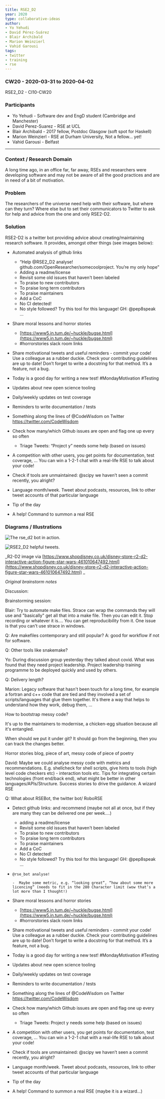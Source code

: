 ```yaml
---
title: RSE2_D2
year: 2020
type: collaborative-ideas
author:
- Yo Yehudi
- David Pérez-Suárez
- Blair Archibald
- Marion Weinzierl
- Vahid Garousi
tags:
- twitter
- training
- rse
---
```


### CW20 - 2020-03-31 to 2020-04-02

RSE2_D2 - CI10-CW20


### **Participants**

* Yo Yehudi - Software dev and EngD student (Cambridge and Manchester) 
* David Perez-Suarez - RSE at UCL
* Blair Archibald - 2017 fellow, Postdoc Glasgow (soft spot for Haskell) 
* Marion Weinzierl - RSE at Durham University, Not a fellow... yet!
* Vahid Garousi - Belfast 

---

### **Context / Research Domain**

A long time ago, in an office far, far away, RSEs and researchers were developing software and may not be aware of all the good practices and are in need of a bit of motivation.

### **Problem**

The researchers of the universe need help with their software, but where can they turn? Where else but to set their communicators to Twitter to ask for help and advice from the one and only RSE2-D2.

### **Solution**

RSE2-D2 is a twitter bot providing advice about creating/maintaining research software. It provides, amongst other things (see images below):

*   Automated analysis of github links
    *   “Help @RSE2_D2 analyse! github.com/OpenResearcher/somecoolproject. You’re my only hope”
    *   Adding a readme/license
    *   Revisit some old issues that haven't been labeled
    *   To praise to new contributors
    *   To praise long term contributors
    *   To praise maintainers
    *   Add a CoC
    *   No CI detected!
    *   No style followed? Try this tool for this language! GH: @pep8speak ...
*   Share moral lessons and horror stories
    *   [https://www5.in.tum.de/~huckle/bugse.html](https://www5.in.tum.de/~huckle/bugse.html) 
    *   #horrorstories slack room links
*   Share motivational tweets and useful reminders - commit your code! Use a colleague as a rubber duckie. Check your contributing guidelines are up to date! Don’t forget to write a docstring for that method. It’s a feature, not a bug.
*   Today is a good day for writing a new test! #MondayMotivation #Testing
*   Updates about new open science tooling
*   Daily/weekly updates on test coverage
*   Reminders to write documentation / tests
*   Something along the lines of @CodeWisdom on Twitter https://twitter.com/CodeWisdom
*   Check how many/which Github issues are open and flag one up every so often
    
    *   Triage Tweets: “Project y” needs some help (based on issues)
*   A competition with other users, you get points for documentation, test coverage, … You can win a 1-2-1 chat with a real-life RSE to talk about your code!
*   Check if tools are unmaintained: @scipy we haven’t seen a commit recently, you alright?
*   Language month/week. Tweet about podcasts, resources, link to other tweet accounts of that particular language
*   Tip of the day
*   A help! Command to summon a real RSE


### **Diagrams / Illustrations**

![The rse_d2 bot in action.](../images/cw20-rse_d2.jpg)


![RSE2_D2 helpful tweets.](../images/cw20-rse2_d22.jpg)


_R2-D2 image via [https://www.shopdisney.co.uk/disney-store-r2-d2-interactive-action-figure-star-wars-461010647492.html](https://www.shopdisney.co.uk/disney-store-r2-d2-interactive-action-figure-star-wars-461010647492.html) _


_Original brainstorm notes_

Discussion:

Brainstorming session: 

Blair: Try to automate make files. Strace can wrap the commands they will use and "basically" get all that into a make file. Then you can edit it. Stop recording or whatever it is.... You can get reproducibility from it. One issue is that you can't use strace in windows.

Q: Are makefiles contemporary and still popular? A: good for workflow if not for software. 

Q: Other tools like snakemake?

Yo: During discussion group yesterday they talked about covid. What was found that they need project leadership. Project leadership training programme to be deployed quickly and used by others.

Q: Delivery length?

Marion: Legacy software that hasn't been touch for a long time, for example a fortran and c++ code that are tied and they involved a set of scripts/languages that glue them together. It's there a way that helps to understand how they work, debug them, ...

How to bootstrap messy code? 

It's up to the maintainers to modernise, a chicken-egg situation because all it's entangled.

When should we put it under git? It should go from the beginning, then you can track the changes better.

Horror stories blog, piece of art, messy code of piece of poetry

David: Maybe we could analyse messy code with metrics and recommendations. E.g. shellcheck for shell scripts, give hints to tools (high level code checkers etc) - interaction tools etc. Tips for integrating certain technologies (front end/back end), what might be better in other languages/APIs/Structure. Success stories to drive the guidance. A wizard RSE

Q: What about RSEBot, the twitter bot/ RoboRSE

*   Detect github links: and recommend  (maybe not all at once, but if they are many they can be delivered one per week....)
    *   adding a readme/license
    *   Revisit some old issues that haven't been labeled
    *   To praise to new contributors
    *   To praise long term contributors
    *   To praise maintainers
    *   Add a CoC
    *   No CI detected!
    *   No style followed? Try this tool for this language! GH: @pep8speak ...
*   `@rse_bot analyse!` 

        -  Maybe some metric, e.g. “looking great”, “how about some more licencing” (needs to fit in the 280 Character limit (wow that’s a lot more than I thought!)

*   Share moral lessons and horror stories
    *   [https://www5.in.tum.de/~huckle/bugse.html](https://www5.in.tum.de/~huckle/bugse.html) 
    *   #horrorstories slack room links
*   Share motivational tweets and useful reminders - commit your code! Use a colleague as a rubber duckie. Check your contributing guidelines are up to date! Don’t forget to write a docstring for that method. It’s a feature, not a bug.
*   Today is a good day for writing a new test! #MondayMotivation #Testing
*    Updates about new open science tooling
*    Daily/weekly updates on test coverage
*    Reminders to write documentation / tests
*    Something along the lines of @CodeWisdom on Twitter https://twitter.com/CodeWisdom
*   Check how many/which Github issues are open and flag one up every so often
    
    *   Triage Tweets: Project y needs some help (based on issues)
*   A competition with other users, you get points for documentation, test coverage, … You can win a 1-2-1 chat with a real-life RSE to talk about your code!
*   Check if tools are unmaintained: @scipy we haven’t seen a commit recently, you alright?
*   Language month/week. Tweet about podcasts, resources, link to other tweet accounts of that particular language
*   Tip of the day
*   A help! Command to summon a real RSE (maybe it is a wizard…)
